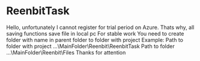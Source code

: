 # ReenbitTask
Hello,
unfortunately I cannot register for trial period on Azure.
Thats why, all saving functions save file in local pc
For stable work You need to create folder with name <Files> in parent folder to folder with project
Example:
Path to folder with project ...\MainFolder\Reenbit\ReenbitTask
Path to <Files> folder ...\MainFolder\Reenbit\Files
Thanks for attention
